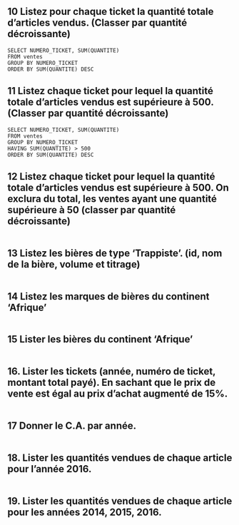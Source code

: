 ## 10 Listez pour chaque ticket la quantité totale d’articles vendus. (Classer par quantité décroissante)
```mysql
SELECT NUMERO_TICKET, SUM(QUANTITE) 
FROM ventes 
GROUP BY NUMERO_TICKET 
ORDER BY SUM(QUANTITE) DESC
```

## 11 Listez chaque ticket pour lequel la quantité totale d’articles vendus est supérieure à 500. (Classer par quantité décroissante)

```mysql
SELECT NUMERO_TICKET, SUM(QUANTITE) 
FROM ventes 
GROUP BY NUMERO_TICKET 
HAVING SUM(QUANTITE) > 500 
ORDER BY SUM(QUANTITE) DESC
```

## 12 Listez chaque ticket pour lequel la quantité totale d’articles vendus est supérieure à 500. On exclura du total, les ventes ayant une quantité supérieure à 50 (classer par quantité décroissante)

```mysql

```

## 13 Listez les bières de type ‘Trappiste’. (id, nom de la bière, volume et titrage)

```mysql

```

## 14 Listez les marques de bières du continent ‘Afrique’

```mysql

```

## 15 Lister les bières du continent ‘Afrique’

```mysql

```

## 16. Lister les tickets (année, numéro de ticket, montant total payé). En sachant que le prix de vente est égal au prix d’achat augmenté de 15%.

```mysql

```

## 17  Donner le C.A. par année.

```mysql

```

## 18. Lister les quantités vendues de chaque article pour l’année 2016.

```mysql

```

## 19. Lister les quantités vendues de chaque article pour les années 2014, 2015, 2016.

```mysql

```

